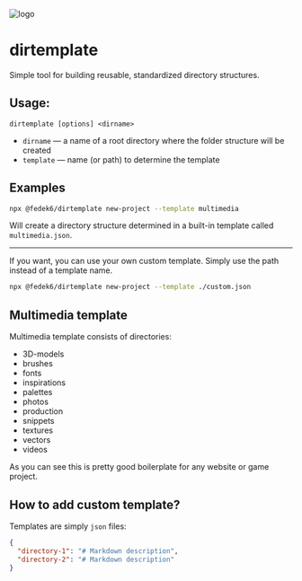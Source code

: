 ![logo](https://realhe.ro/img/logo.svg "Realhe.ro")

# dirtemplate

Simple tool for building reusable, standardized directory structures. 

## Usage:

```
dirtemplate [options] <dirname>
```

* `dirname` — a name of a root directory where the folder structure will be created
* `template` — name (or path) to determine the template

## Examples

```bash
npx @fedek6/dirtemplate new-project --template multimedia
```

Will create a directory structure determined in a built-in template called `multimedia.json`. 

---

If you want, you can use your own custom template. Simply use the path instead of a template name. 

```bash
npx @fedek6/dirtemplate new-project --template ./custom.json
```

## Multimedia template

Multimedia template consists of directories:

* 3D-models
* brushes
* fonts
* inspirations
* palettes
* photos
* production
* snippets
* textures
* vectors
* videos

As you can see this is pretty good boilerplate for any website or game project.

## How to add custom template?

Templates are simply `json` files:

```json
{
  "directory-1": "# Markdown description",
  "directory-2": "# Markdown description"
}

```